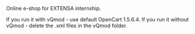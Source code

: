 Online e-shop for EXTENSA internship.

If you run it with vQmod - use default OpenCart 1.5.6.4.
If you run it without vQmod - delete the .xml files in the vQmod folder.